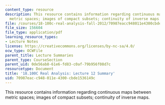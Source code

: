 ```yaml
---
content_type: resource
description: This resource contains information regarding continuous maps between
  metric spaces; images of compact subsets; continuity of inverse maps.
file: /courses/18-100c-real-analysis-fall-2012/70987eacc948011e4300cbde1536149c_MIT18_100CF12_l12sum.pdf
file_size: 156604
file_type: application/pdf
learning_resource_types:
- Lecture Notes
license: https://creativecommons.org/licenses/by-nc-sa/4.0/
ocw_type: OCWFile
parent_title: Lecture Summaries
parent_type: CourseSection
parent_uid: 0de56ab8-61e6-fd83-c0af-79b956f08d7c
resourcetype: Document
title: '18.100C Real Analysis: Lecture 12 Summary'
uid: 70987eac-c948-011e-4300-cbde1536149c
---
```

This resource contains information regarding continuous maps between metric spaces; images of compact subsets; continuity of inverse maps.